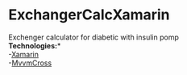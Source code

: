 # ExchangerCalcXamarin
Exchenger calculator for diabetic with insulin pomp<br />
**Technologies:***<br />
-[Xamarin](https://www.xamarin.com/)<br />
-[MvvmCross](https://www.mvvmcross.com/)<br />
